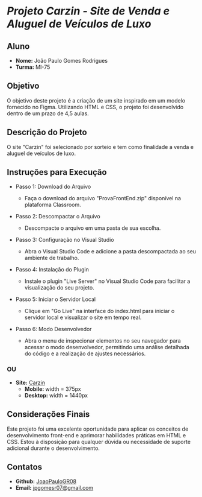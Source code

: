 # ***Projeto Carzin - Site de Venda e Aluguel de Veículos de Luxo***


## **Aluno**
- **Nome:** João Paulo Gomes Rodrigues
- **Turma:** MI-75


## **Objetivo**
O objetivo deste projeto é a criação de um site inspirado em um modelo fornecido no Figma. Utilizando HTML e CSS, o projeto foi desenvolvido dentro de um prazo de 4,5 aulas.


## **Descrição do Projeto**
O site "Carzin" foi selecionado por sorteio e tem como finalidade a venda e aluguel de veículos de luxo.


## Instruções para Execução

- Passo 1: Download do Arquivo
    - Faça o download do arquivo "ProvaFrontEnd.zip" disponível na plataforma Classroom.

- Passo 2: Descompactar o Arquivo
    - Descompacte o arquivo em uma pasta de sua escolha.

- Passo 3: Configuração no Visual Studio
    - Abra o Visual Studio Code e adicione a pasta descompactada ao seu ambiente de trabalho.

- Passo 4: Instalação do Plugin
    - Instale o plugin "Live Server" no Visual Studio Code para facilitar a visualização do seu projeto.

- Passo 5: Iniciar o Servidor Local
    - Clique em "Go Live" na interface do index.html para iniciar o servidor local e visualizar o site em tempo real.

- Passo 6: Modo Desenvolvedor
    - Abra o menu de inspecionar elementos no seu navegador para acessar o modo desenvolvedor, permitindo uma análise detalhada do código e a realização de ajustes necessários.

### OU

- **Site:** [Carzin](https://prova-front-end-sepia.vercel.app/)
    - **Mobile:** width = 375px
    - **Desktop:** width = 1440px


## **Considerações Finais**
Este projeto foi uma excelente oportunidade para aplicar os conceitos de desenvolvimento front-end e aprimorar habilidades práticas em HTML e CSS. Estou à disposição para qualquer dúvida ou necessidade de suporte adicional durante o desenvolvimento.


## **Contatos**
- **Github:** [JoaoPauloGR08](https://github.com/JoaoPauloGR08)
- **Email:** jpgomesr07@gmail.com
